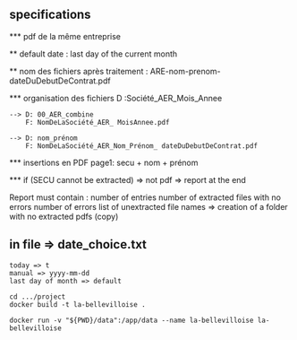 ## specifications

*** pdf de la même entreprise


** default date : last day of the current month

** nom des fichiers après traitement :
ARE-nom-prenom-dateDuDebutDeContrat.pdf


*** organisation des fichiers
D :Société_AER_Mois_Annee
    
    --> D: 00_AER_combine
        F: NomDeLaSociété_AER_ MoisAnnee.pdf
    
    --> D: nom_prénom
        F: NomDeLaSociété_AER_Nom_Prénom_ dateDuDebutDeContrat.pdf 


*** insertions en PDF
page1: secu + nom + prénom 

*** if (SECU cannot be extracted)
 => not pdf 
 => report at the end




Report must contain :
 number of entries
 number of extracted files with no errors
 number of errors
 list of unextracted file names
 => creation of a folder with no extracted pdfs (copy)
 

## in file => date_choice.txt 

```
today => t
manual => yyyy-mm-dd
last day of month => default
```


```
cd .../project
docker build -t la-bellevilloise .

docker run -v "${PWD}/data":/app/data --name la-bellevilloise la-bellevilloise
```